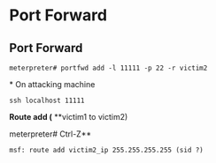 # Port Forward

## Port Forward

`meterpreter# portfwd add -l 11111 -p 22 -r victim2`  
  
\*  On attacking machine  
  
`ssh localhost 11111`  
  
**Route add \(** **victim1 to victim2\)  
  
meterpreter\# Ctrl-Z**  
  
`msf: route add victim2_ip 255.255.255.255 (sid ?)`  


